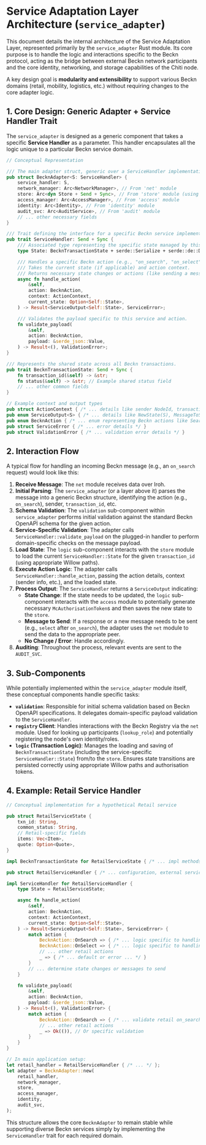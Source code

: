 # Service Adaptation Layer Architecture (`service_adapter`)

This document details the internal architecture of the Service Adaptation Layer, represented primarily by the `service_adapter` Rust module. Its core purpose is to handle the logic and interactions specific to the Beckn protocol, acting as the bridge between external Beckn network participants and the core identity, networking, and storage capabilities of the Chiti node.

A key design goal is **modularity and extensibility** to support various Beckn domains (retail, mobility, logistics, etc.) without requiring changes to the core adapter logic.

## 1. Core Design: Generic Adapter + Service Handler Trait

The `service_adapter` is designed as a generic component that takes a specific **Service Handler** as a parameter. This handler encapsulates all the logic unique to a particular Beckn service domain.

```rust
// Conceptual Representation

/// The main adapter struct, generic over a ServiceHandler implementation.
pub struct BecknAdapter<S: ServiceHandler> {
    service_handler: S,
    network_manager: Arc<NetworkManager>, // From 'net' module
    store: Arc<dyn Store + Send + Sync>, // From 'store' module (using Arc<dyn> for flexibility)
    access_manager: Arc<AccessManager>, // From 'access' module
    identity: Arc<Identity>, // From 'identity' module
    audit_svc: Arc<AuditService>, // From 'audit' module
    // ... other necessary fields
}

/// Trait defining the interface for a specific Beckn service implementation.
pub trait ServiceHandler: Send + Sync {
    /// Associated type representing the specific state managed by this service.
    type State: BecknTransactionState + serde::Serialize + serde::de::DeserializeOwned;

    /// Handles a specific Beckn action (e.g., "on_search", "on_select").
    /// Takes the current state (if applicable) and action context.
    /// Returns necessary state changes or actions (like sending a message).
    async fn handle_action(
        &self,
        action: BecknAction,
        context: ActionContext,
        current_state: Option<Self::State>,
    ) -> Result<ServiceOutput<Self::State>, ServiceError>;

    /// Validates the payload specific to this service and action.
    fn validate_payload(
        &self,
        action: BecknAction,
        payload: &serde_json::Value,
    ) -> Result<(), ValidationError>;
}

/// Represents the shared state across all Beckn transactions.
pub trait BecknTransactionState: Send + Sync {
    fn transaction_id(&self) -> &str;
    fn status(&self) -> &str; // Example shared status field
    // ... other common fields
}

// Example context and output types
pub struct ActionContext { /* ... details like sender NodeId, transaction_id, etc. */ }
pub enum ServiceOutput<S> { /* ... details like NewState(S), MessageToSend(Vec<u8>, NodeId), NoChange, etc. */ }
pub enum BecknAction { /* ... enum representing Beckn actions like Search, OnSearch, Select, OnInit, etc. */ }
pub struct ServiceError { /* ... error details */ }
pub struct ValidationError { /* ... validation error details */ }
```

## 2. Interaction Flow

A typical flow for handling an incoming Beckn message (e.g., an `on_search` request) would look like this:

1.  **Receive Message**: The `net` module receives data over Iroh.
2.  **Initial Parsing**: The `service_adapter` (or a layer above it) parses the message into a generic Beckn structure, identifying the action (e.g., `on_search`), sender, `transaction_id`, etc.
3.  **Schema Validation**: The `validation` sub-component within `service_adapter` performs initial validation against the standard Beckn OpenAPI schema for the given action.
4.  **Service-Specific Validation**: The adapter calls `ServiceHandler::validate_payload` on the plugged-in handler to perform domain-specific checks on the message payload.
5.  **Load State**: The `logic` sub-component interacts with the `store` module to load the current `ServiceHandler::State` for the given `transaction_id` (using appropriate Willow paths).
6.  **Execute Action Logic**: The adapter calls `ServiceHandler::handle_action`, passing the action details, context (sender info, etc.), and the loaded state.
7.  **Process Output**: The `ServiceHandler` returns a `ServiceOutput` indicating:
    *   **State Change**: If the state needs to be updated, the `logic` sub-component interacts with the `access` module to potentially generate necessary `McAuthorisationToken`s and then saves the new state to the `store`.
    *   **Message to Send**: If a response or a new message needs to be sent (e.g., `select` after `on_search`), the adapter uses the `net` module to send the data to the appropriate peer.
    *   **No Change / Error**: Handle accordingly.
8.  **Auditing**: Throughout the process, relevant events are sent to the `AUDIT_SVC`.

## 3. Sub-Components

While potentially implemented within the `service_adapter` module itself, these conceptual components handle specific tasks:

*   **`validation`**: Responsible for initial schema validation based on Beckn OpenAPI specifications. It delegates domain-specific payload validation to the `ServiceHandler`.
*   **`registry` Client**: Handles interactions with the Beckn Registry via the `net` module. Used for looking up participants (`lookup_role`) and potentially registering the node's own identity/roles.
*   **`logic` (Transaction Logic)**: Manages the loading and saving of `BecknTransactionState` (including the service-specific `ServiceHandler::State`) from/to the `store`. Ensures state transitions are persisted correctly using appropriate Willow paths and authorisation tokens.

## 4. Example: Retail Service Handler

```rust
// Conceptual implementation for a hypothetical Retail service

pub struct RetailServiceState {
    txn_id: String,
    common_status: String,
    // Retail-specific fields
    items: Vec<Item>,
    quote: Option<Quote>,
}

impl BecknTransactionState for RetailServiceState { /* ... impl methods ... */ }

pub struct RetailServiceHandler { /* ... configuration, external service clients, etc. */ }

impl ServiceHandler for RetailServiceHandler {
    type State = RetailServiceState;

    async fn handle_action(
        &self,
        action: BecknAction,
        context: ActionContext,
        current_state: Option<Self::State>,
    ) -> Result<ServiceOutput<Self::State>, ServiceError> {
        match action {
            BecknAction::OnSearch => { /* ... logic specific to handling on_search ... */ }
            BecknAction::OnSelect => { /* ... logic specific to handling on_select ... */ }
            // ... other retail actions
            _ => { /* ... default or error ... */ }
        }
        // ... determine state changes or messages to send
    }

    fn validate_payload(
        &self,
        action: BecknAction,
        payload: &serde_json::Value,
    ) -> Result<(), ValidationError> {
        match action {
            BecknAction::OnSearch => { /* ... validate retail on_search payload structure ... */ }
            // ... other retail actions
            _ => Ok(()), // Or specific validation
        }
    }
}

// In main application setup:
let retail_handler = RetailServiceHandler { /* ... */ };
let adapter = BecknAdapter::new(
    retail_handler, 
    network_manager, 
    store,
    access_manager,
    identity,
    audit_svc,
);
```

This structure allows the core `BecknAdapter` to remain stable while supporting diverse Beckn services simply by implementing the `ServiceHandler` trait for each required domain. 
